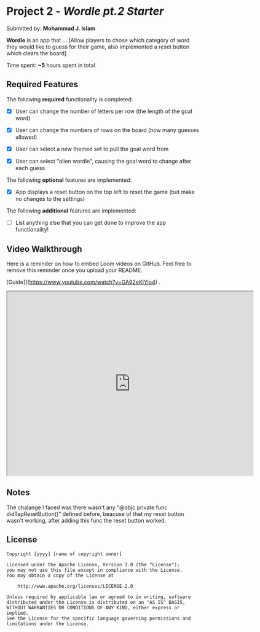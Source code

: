 # Project 2 - *Wordle pt.2 Starter*

Submitted by: **Mohammad J. Islam**

**Wordle** is an app that ... [Allow players to chose which category of word they would like to guess for their game, also implemented a reset button which clears the board] 

Time spent: **~5** hours spent in total

## Required Features

The following **required** functionality is completed:

- [x] User can change the number of letters per row (the length of the goal word)
- [x] User can change the numbers of rows on the board (how many guesses allowed)
- [x] User can select a new themed set to pull the goal word from
- [x] User can select "alien wordle", causing the goal word to change after each guess


The following **optional** features are implemented:

- [x] App displays a reset button on the top left to reset the game (but make no changes to the settings)

The following **additional** features are implemented:

- [ ] List anything else that you can get done to improve the app functionality!

## Video Walkthrough

Here is a reminder on how to embed Loom videos on GitHub. Feel free to remove this reminder once you upload your README. 

[Guide]](https://www.youtube.com/watch?v=GA92eKlYio4) .

<iframe src="https://drive.google.com/file/d/1JZYKQIvOBWmgQFYZzY4XZHsXVOpjSm-D/preview" width="640" height="480" allow="autoplay"></iframe>

## Notes

The chalange I faced was there wasn't any "@objc private func didTapResetButton()" defined before, beacuse of that my reset button wasn't working, after adding this func the reset button worked. 

## License

    Copyright [yyyy] [name of copyright owner]

    Licensed under the Apache License, Version 2.0 (the "License");
    you may not use this file except in compliance with the License.
    You may obtain a copy of the License at

        http://www.apache.org/licenses/LICENSE-2.0

    Unless required by applicable law or agreed to in writing, software
    distributed under the License is distributed on an "AS IS" BASIS,
    WITHOUT WARRANTIES OR CONDITIONS OF ANY KIND, either express or implied.
    See the License for the specific language governing permissions and
    limitations under the License.
